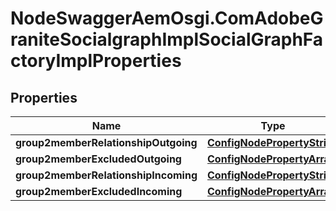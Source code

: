 # NodeSwaggerAemOsgi.ComAdobeGraniteSocialgraphImplSocialGraphFactoryImplProperties

## Properties

Name | Type | Description | Notes
------------ | ------------- | ------------- | -------------
**group2memberRelationshipOutgoing** | [**ConfigNodePropertyString**](ConfigNodePropertyString.md) |  | [optional] 
**group2memberExcludedOutgoing** | [**ConfigNodePropertyArray**](ConfigNodePropertyArray.md) |  | [optional] 
**group2memberRelationshipIncoming** | [**ConfigNodePropertyString**](ConfigNodePropertyString.md) |  | [optional] 
**group2memberExcludedIncoming** | [**ConfigNodePropertyArray**](ConfigNodePropertyArray.md) |  | [optional] 


